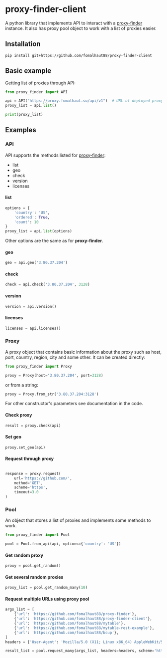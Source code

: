 # proxy-finder-client

A python library that implements API to interact with a
[proxy-finder](https://github.com/fomalhaut88/proxy-finder) instance.
It also has proxy pool object to work with a list of proxies easier.

## Installation

```
pip install git+https://github.com/fomalhaut88/proxy-finder-client
```

## Basic example

Getting list of proxies through API:

```python
from proxy_finder import API

api = API("https://proxy.fomalhaut.su/api/v1")  # URL of deployed proxy-finder instance
proxy_list = api.list()

print(proxy_list)
```

## Examples

### API

API supports the methods listed for [proxy-finder](https://github.com/fomalhaut88/proxy-finder#api):

- list
- geo
- check
- version
- licenses

#### list

```python
options = {
    'country': 'US',
    'ordered': True,
    'count': 10
}
proxy_list = api.list(options)
```

Other options are the same as for **proxy-finder**.

#### geo

```python
geo = api.geo('3.80.37.204')
```

#### check

```python
check = api.check('3.80.37.204', 3128)
```

#### version

```python
version = api.version()
```

#### licenses

```python
licenses = api.licenses()
```

### Proxy

A proxy object that contains basic information about the proxy such as host,
port, country, region, city and some other. It can be created directly:

```python
from proxy_finder import Proxy

proxy = Proxy(host='3.80.37.204', port=3128)
```

or from a string:

```python
proxy = Proxy.from_str('3.80.37.204:3128')
```

For other constructor's parameters see documentation in the code.

#### Check proxy

```python
result = proxy.check(api)
```

#### Set geo

```python
proxy.set_geo(api)
```

#### Request through proxy

```python

response = proxy.request(
    url='https://github.com/',
    method='GET',
    scheme='https',
    timeout=3.0
)
```

### Pool

An object that stores a list of proxies and implements some methods to work.

```python
from proxy_finder import Pool

pool = Pool.from_api(api, options={'country': 'US'})
```

#### Get random proxy

```python
proxy = pool.get_random()
```

#### Get several random proxies

```python
proxy_list = pool.get_random_many(10)
```

#### Request multiple URLs using proxy pool

```python
args_list = [
    {'url': 'https://github.com/fomalhaut88/proxy-finder'},
    {'url': 'https://github.com/fomalhaut88/proxy-finder-client'},
    {'url': 'https://github.com/fomalhaut88/mytable'},
    {'url': 'https://github.com/fomalhaut88/mytable-rest-example'},
    {'url': 'https://github.com/fomalhaut88/bcup'},
]
headers = {'User-Agent': 'Mozilla/5.0 (X11; Linux x86_64) AppleWebKit/537.36 (KHTML, like Gecko) Chrome/87.0.4280.88 Safari/537.36'}

result_list = pool.request_many(args_list, headers=headers, scheme='https', timeout=3.0)
```
